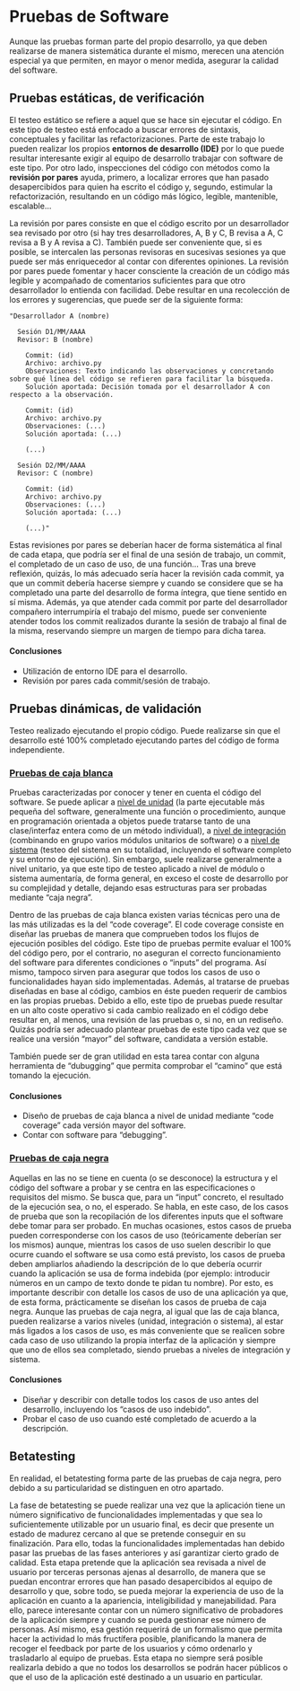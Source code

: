 # Pruebas de Software

Aunque las pruebas forman parte del propio desarrollo, ya que deben realizarse de manera sistemática durante el mismo, merecen una atención especial ya que permiten, en mayor o menor medida, asegurar la calidad del software.


## Pruebas estáticas, de verificación
El testeo estático se refiere a aquel que se hace sin ejecutar el código. En este tipo de testeo está enfocado a buscar errores de sintaxis, conceptuales y facilitar las refactorizaciones. Parte de este trabajo lo pueden realizar los propios **entornos de desarrollo (IDE)** por lo que puede resultar interesante exigir al equipo de desarrollo trabajar con software de este tipo.  Por otro lado, inspecciones del código con métodos como la **revisión por pares** ayuda, primero, a localizar errores que han pasado desapercibidos para quien ha escrito el código y, segundo, estimular la refactorización, resultando en un código más lógico, legible, mantenible, escalable…

La revisión por pares consiste en que el código escrito por un desarrollador sea revisado por otro (si hay tres desarrolladores, A, B y C, B revisa a A, C revisa a B y A revisa a C). También puede ser conveniente que, si es posible, se intercalen las personas revisoras en sucesivas sesiones ya que puede ser más enriquecedor al contar con diferentes opiniones. La revisión por pares puede fomentar y hacer consciente la creación de un código más legible y acompañado de comentarios suficientes para que otro desarrollador lo entienda con facilidad. Debe resultar en una recolección de los errores y sugerencias, que puede ser de la siguiente forma:

    "Desarrollador A (nombre)

      Sesión D1/MM/AAAA
      Revisor: B (nombre)

        Commit: (id)
		Archivo: archivo.py
		Observaciones: Texto indicando las observaciones y concretando sobre qué línea del código se refieren para facilitar la búsqueda.
		Solución aportada: Decisión tomada por el desarrollador A con respecto a la observación.

		Commit: (id)
		Archivo: archivo.py
		Observaciones: (...)
		Solución aportada: (...)

		(...)

      Sesión D2/MM/AAAA
      Revisor: C (nombre)

		Commit: (id)
		Archivo: archivo.py
		Observaciones: (...)
		Solución aportada: (...)

		(...)"

Estas revisiones por pares se deberían hacer de forma sistemática al final de cada etapa, que podría ser el final de una sesión de trabajo, un commit, el completado de un caso de uso, de una función… Tras una breve reflexión, quizás, lo más adecuado sería hacer la revisión cada commit, ya que un commit debería hacerse siempre y cuando se considere que se ha completado una parte del desarrollo de forma íntegra, que tiene sentido en sí misma. Además, ya que atender cada commit por parte del desarrollador compañero interrumpiría el trabajo del mismo, puede ser conveniente atender todos los commit realizados durante la sesión de trabajo al final de la misma, reservando siempre un margen de tiempo para dicha tarea.


#### Conclusiones
* Utilización de entorno IDE para el desarrollo.
* Revisión por pares cada commit/sesión de trabajo.


## Pruebas dinámicas, de validación
Testeo realizado ejecutando el propio código. Puede realizarse sin que el desarrollo esté 100% completado ejecutando partes del código de forma independiente.

### [Pruebas de caja blanca](https://en.wikipedia.org/wiki/White-box_testing)
Pruebas caracterizadas por conocer y tener en cuenta el código del software. Se puede aplicar a [nivel de unidad](https://en.wikipedia.org/wiki/Unit_testing) (la parte ejecutable más pequeña del software, generalmente una función o procedimiento, aunque en programación orientada a objetos puede tratarse tanto de una clase/interfaz entera como de un método individual), a [nivel de integración](https://en.wikipedia.org/wiki/Integration_testing) (combinando en grupo varios módulos unitarios de software) o a [nivel de sistema](https://en.wikipedia.org/wiki/System_testing) (testeo del sistema en su totalidad, incluyendo el software completo y su entorno de ejecución). Sin embargo, suele realizarse generalmente a nivel unitario, ya que este tipo de testeo aplicado a nivel de módulo o sistema aumentaría, de forma general, en exceso el coste de desarrollo por su complejidad y detalle, dejando esas estructuras para ser probadas mediante “caja negra”.

Dentro de las pruebas de caja blanca existen varias técnicas pero una de las más utilizadas es la del “code coverage”. El code coverage consiste en diseñar las pruebas de manera que comprueben todos los flujos de ejecución posibles del código. Este tipo de pruebas permite evaluar el 100% del código pero, por el contrario, no aseguran el correcto funcionamiento del software para diferentes condiciones o “inputs” del programa. Así mismo, tampoco sirven para asegurar que todos los casos de uso o funcionalidades hayan sido implementadas. Además, al tratarse de pruebas diseñadas en base al código, cambios en éste pueden requerir de cambios en las propias pruebas. Debido a ello, este tipo de pruebas puede resultar en un alto coste operativo si cada cambio realizado en el código debe resultar en, al menos, una revisión de las pruebas o, si no, en un rediseño. Quizás podría ser adecuado plantear pruebas de este tipo cada vez que se realice una versión “mayor” del software, candidata a versión estable. 

También puede ser de gran utilidad en esta tarea contar con alguna herramienta de “dubugging” que permita comprobar el “camino” que está tomando la ejecución.

#### Conclusiones
* Diseño de pruebas de caja blanca a nivel de unidad mediante “code coverage” cada versión mayor del software.
* Contar con software para “debugging”.


### [Pruebas de caja negra](https://en.wikipedia.org/wiki/Black-box_testing)
Aquellas en las no se tiene en cuenta (o se desconoce) la estructura y el código del software a probar y se centra en las especificaciones o requisitos del mismo. Se busca que, para un “input” concreto, el resultado de la ejecución sea, o no, el esperado. Se habla, en este caso, de los casos de prueba que son la recopilación de los diferentes inputs que el software debe tomar para ser probado. En muchas ocasiones, estos casos de prueba pueden corresponderse con los casos de uso (teóricamente deberían ser los mismos) aunque, mientras los casos de uso suelen describir lo que ocurre cuando el software se usa como está previsto, los casos de prueba deben ampliarlos añadiendo la descripción de lo que debería ocurrir cuando la aplicación se usa de forma indebida (por ejemplo: introducir números en un campo de texto donde te pidan tu nombre). Por esto, es importante describir con detalle los casos de uso de una aplicación ya que, de esta forma, prácticamente se diseñan los casos de prueba de caja negra. Aunque las pruebas de caja negra, al igual que las de caja blanca, pueden realizarse a varios niveles (unidad, integración o sistema), al estar más ligados a los casos de uso, es más conveniente que se realicen sobre cada caso de uso utilizando la propia interfaz de la aplicación y siempre que uno de ellos sea completado, siendo pruebas a niveles de integración y sistema.

#### Conclusiones
* Diseñar y describir con detalle todos los casos de uso antes del desarrollo, incluyendo los “casos de uso indebido”.
* Probar el caso de uso cuando esté completado de acuerdo a la descripción.


## Betatesting
En realidad, el betatesting forma parte de las pruebas de caja negra, pero debido a su particularidad se distinguen en otro apartado.

La fase de betatesting se puede realizar una vez que la aplicación tiene un número significativo de funcionalidades implementadas y que sea lo suficientemente utilizable por un usuario final, es decir que presente un estado de madurez cercano al que se pretende conseguir en su finalización. Para ello, todas la funcionalidades implementadas han debido pasar las pruebas de las fases anteriores y así garantizar cierto grado de calidad. Esta etapa pretende que la aplicación sea revisada a nivel de usuario por terceras personas ajenas al desarrollo, de manera que se puedan encontrar errores que han pasado desapercibidos al equipo de desarrollo y que, sobre todo, se pueda mejorar la experiencia de uso de la aplicación en cuanto a la apariencia, inteligibilidad y manejabilidad. Para ello, parece interesante contar con un número significativo de probadores de la aplicación siempre y cuando se pueda gestionar ese número de personas. Así mismo, esa gestión requerirá de un formalismo que permita hacer la actividad lo más fructífera posible, planificando la manera de recoger el feedback por parte de los usuarios y cómo ordenarlo y trasladarlo al equipo de pruebas. Esta etapa no siempre será posible realizarla debido a que no todos los desarrollos se podrán hacer públicos o que el uso de la aplicación esté destinado a un usuario en particular.



